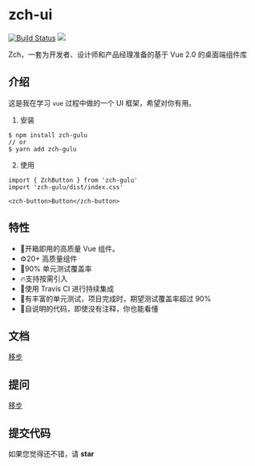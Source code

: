 # zch-ui

[![Build Status](https://travis-ci.org/zch233/zch-ui.svg?branch=master)](https://travis-ci.org/zch233/zch-ui)
[![](https://data.jsdelivr.com/v1/package/npm/zch-gulu/badge)](https://www.jsdelivr.com/package/npm/zch-gulu)

Zch，一套为开发者、设计师和产品经理准备的基于 Vue 2.0 的桌面端组件库

## 介绍

这是我在学习 `vue` 过程中做的一个 UI 框架，希望对你有用。

1. 安装

```
$ npm install zch-gulu
// or
$ yarn add zch-gulu
```

2. 使用

```
import { ZchButton } from 'zch-gulu'
import 'zch-gulu/dist/index.css'

<zch-button>Button</zch-button>
```

## 特性

- 🥳开箱即用的高质量 Vue 组件。
- ⚙️20+ 高质量组件
- 🔧90% 单元测试覆盖率
- 🔥支持按需引入
- 🚀使用 Travis CI 进行持续集成
- 👹有丰富的单元测试，项目完成时，期望测试覆盖率超过 90%
- 🌵自说明的代码，即使没有注释，你也能看懂

## 文档

[移步](https://zch233.github.io/zch-ui/)

## 提问

[移步](https://github.com/zch233/zch-ui/issues)

## 提交代码

如果您觉得还不错，请 **star**
